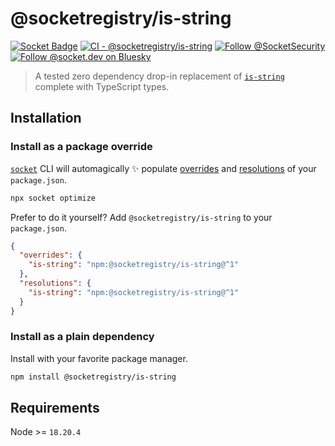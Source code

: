# @socketregistry/is-string

[![Socket Badge](https://socket.dev/api/badge/npm/package/@socketregistry/is-string)](https://socket.dev/npm/package/@socketregistry/is-string)
[![CI - @socketregistry/is-string](https://github.com/SocketDev/socket-registry/actions/workflows/ci.yml/badge.svg)](https://github.com/SocketDev/socket-registry/actions/workflows/ci.yml)
[![Follow @SocketSecurity](https://img.shields.io/twitter/follow/SocketSecurity?style=social)](https://twitter.com/SocketSecurity)
[![Follow @socket.dev on Bluesky](https://img.shields.io/badge/Follow-@socket.dev-1DA1F2?style=social&logo=bluesky)](https://bsky.app/profile/socket.dev)

> A tested zero dependency drop-in replacement of
> [`is-string`](https://socket.dev/npm/package/is-string) complete with
> TypeScript types.

## Installation

### Install as a package override

[`socket`](https://socket.dev/npm/package/socket) CLI will automagically ✨
populate
[overrides](https://docs.npmjs.com/cli/v9/configuring-npm/package-json#overrides)
and [resolutions](https://yarnpkg.com/configuration/manifest#resolutions) of
your `package.json`.

```sh
npx socket optimize
```

Prefer to do it yourself? Add `@socketregistry/is-string` to your
`package.json`.

```json
{
  "overrides": {
    "is-string": "npm:@socketregistry/is-string@^1"
  },
  "resolutions": {
    "is-string": "npm:@socketregistry/is-string@^1"
  }
}
```

### Install as a plain dependency

Install with your favorite package manager.

```sh
npm install @socketregistry/is-string
```

## Requirements

Node >= `18.20.4`
